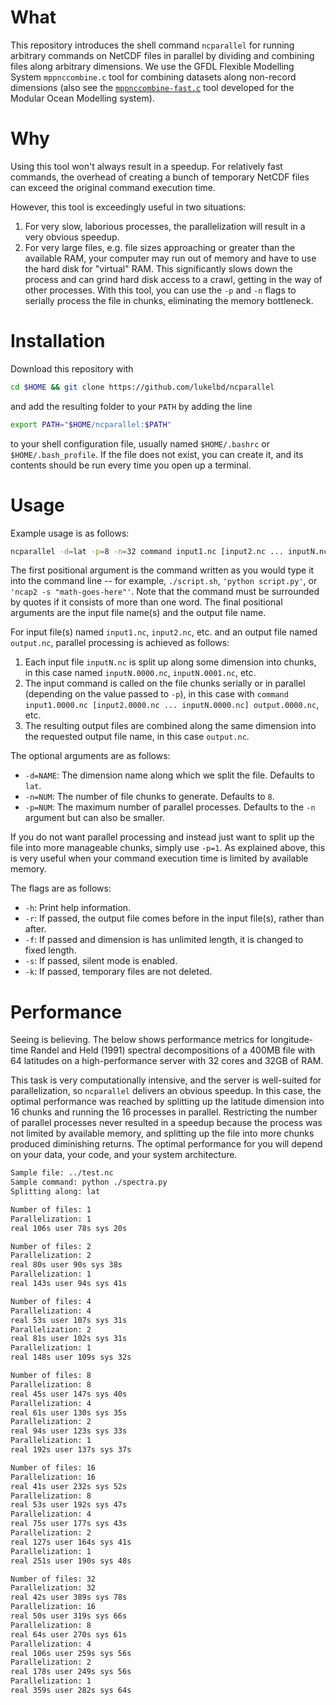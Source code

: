 # What
This repository introduces the shell command `ncparallel` for
running arbitrary commands on NetCDF files in parallel by
dividing and combining files along arbitrary dimensions.
We use the GFDL Flexible Modelling System `mppnccombine.c` tool for combining datasets along non-record dimensions
(also see the [`mppnccombine-fast.c`](https://github.com/coecms/mppnccombine-fast)
tool developed for the Modular Ocean Modelling system).

# Why
Using this tool won't always result in a speedup. For relatively fast
commands, the overhead of creating a bunch of temporary NetCDF
files can exceed the original command execution time.

However, this tool is exceedingly useful in two situations:

1. For very slow, laborious processes, the parallelization will result in a very obvious speedup.
2. For very large files, e.g. file sizes approaching or greater than the available RAM, your computer may run out of memory and have to use the hard disk for "virtual" RAM. This significantly slows down the process and can grind hard disk access to a crawl, getting in the way of other processes. With this tool, you can use the `-p` and `-n` flags to serially process the file in chunks, eliminating the memory bottleneck.
<!-- This is great where your computation bottleneck is RAM due to large file sizes. -->

# Installation
Download this repository with
```bash
cd $HOME && git clone https://github.com/lukelbd/ncparallel
```
and add the resulting folder to your `PATH` by adding the line
```bash
export PATH="$HOME/ncparallel:$PATH"
```
to your shell configuration file, usually named `$HOME/.bashrc` or `$HOME/.bash_profile`. If the file
does not exist, you can create it, and its contents should be run every time you open up a terminal.

# Usage
Example usage is as follows:
```bash
ncparallel -d=lat -p=8 -n=32 command input1.nc [input2.nc ... inputN.nc] output.nc
```
The first positional argument is the command written as you would type it into the command line -- for example, `./script.sh`, `'python script.py'`, or `'ncap2 -s "math-goes-here"'`. Note that the command must be surrounded by quotes if it consists of more than one word.
The final positional arguments are the input file name(s) and the output file name.
<!-- The command must accept two positional arguments: An input file name, and an output file name. -->

For input file(s) named `input1.nc`, `input2.nc`, etc. and an output file named `output.nc`, parallel processing is achieved as follows:

1. Each input file `inputN.nc` is split up along some dimension into chunks, in this case named `inputN.0000.nc`, `inputN.0001.nc`, etc.
2. The input command is called on the file chunks serially or in parallel (depending on the value passed to `-p`), in this case with  `command input1.0000.nc [input2.0000.nc ... inputN.0000.nc] output.0000.nc`, etc.
3. The resulting output files are combined along the same dimension into the requested output file name, in this case `output.nc`.

The optional arguments are as follows:

* `-d=NAME`: The dimension name along which we split the file. Defaults to `lat`.
* `-n=NUM`: The number of file chunks to generate. Defaults to `8`.
* `-p=NUM`: The maximum number of parallel processes. Defaults to the `-n` argument but can also be smaller.

If you do not want parallel processing and instead just want to
split up the file into more manageable chunks, simply use `-p=1`.
As explained above, this is very useful
when your command execution time is limited by available memory.

The flags are as follows:

* `-h`: Print help information.
* `-r`: If passed, the output file comes before in the input file(s), rather than after.
* `-f`: If passed and dimension is has unlimited length, it is changed to fixed length.
* `-s`: If passed, silent mode is enabled.
* `-k`: If passed, temporary files are not deleted.

<!-- large file sizes, i.e. -->
<!-- for your command, -->
<!-- your file size is such that
   - the bottleneck in your execution time is due to memory limitations. -->


# Performance

Seeing is believing. The below shows performance metrics for longitude-time Randel
and Held (1991) spectral decompositions of a 400MB file with 64 latitudes
on a high-performance server with 32 cores and 32GB of RAM.

This task is very computationally intensive, and the server is well-suited for
parallelization, so `ncparallel` delivers an obvious speedup. In this case,
the optimal performance was reached by splitting up the latitude dimension
into 16 chunks and running the 16 processes in parallel. Restricting the number
of parallel processes never resulted in a speedup because the process was not
limited by available memory, and splitting up the file into more chunks produced
diminishing returns.  The optimal performance for you will depend on your data,
your code, and your system architecture.

```sh
Sample file: ../test.nc
Sample command: python ./spectra.py
Splitting along: lat

Number of files: 1
Parallelization: 1
real 106s user 78s sys 20s

Number of files: 2
Parallelization: 2
real 80s user 90s sys 38s
Parallelization: 1
real 143s user 94s sys 41s

Number of files: 4
Parallelization: 4
real 53s user 107s sys 31s
Parallelization: 2
real 81s user 102s sys 31s
Parallelization: 1
real 148s user 109s sys 32s

Number of files: 8
Parallelization: 8
real 45s user 147s sys 40s
Parallelization: 4
real 61s user 130s sys 35s
Parallelization: 2
real 94s user 123s sys 33s
Parallelization: 1
real 192s user 137s sys 37s

Number of files: 16
Parallelization: 16
real 41s user 232s sys 52s
Parallelization: 8
real 53s user 192s sys 47s
Parallelization: 4
real 75s user 177s sys 43s
Parallelization: 2
real 127s user 164s sys 41s
Parallelization: 1
real 251s user 190s sys 48s

Number of files: 32
Parallelization: 32
real 42s user 389s sys 78s
Parallelization: 16
real 50s user 319s sys 66s
Parallelization: 8
real 64s user 270s sys 61s
Parallelization: 4
real 106s user 259s sys 56s
Parallelization: 2
real 178s user 249s sys 56s
Parallelization: 1
real 359s user 282s sys 64s
```


